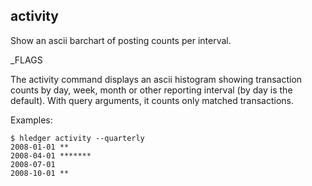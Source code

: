 ## activity

Show an ascii barchart of posting counts per interval.

_FLAGS

The activity command displays an ascii histogram showing transaction
counts by day, week, month or other reporting interval (by day is the
default). With query arguments, it counts only matched transactions.

Examples:
```cli
$ hledger activity --quarterly
2008-01-01 **
2008-04-01 *******
2008-07-01 
2008-10-01 **
```
